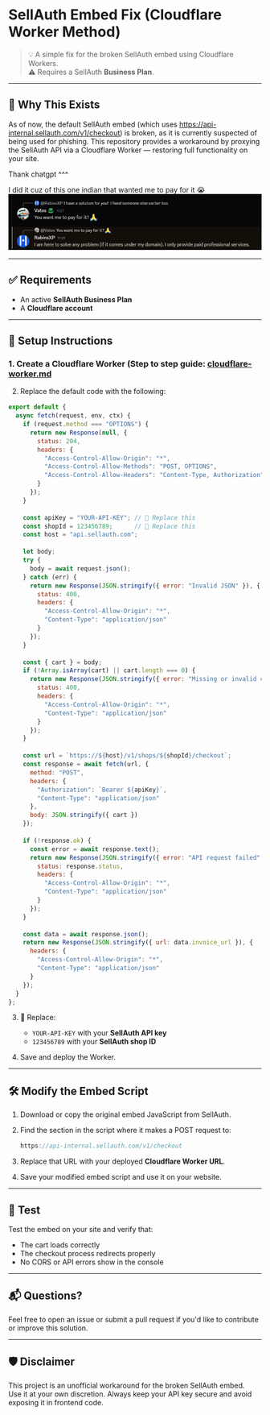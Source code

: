 # SellAuth Embed Fix (Cloudflare Worker Method)

> 💡 A simple fix for the broken SellAuth embed using Cloudflare Workers.  
> ⚠️ Requires a SellAuth **Business Plan**.

---

## 🧩 Why This Exists

As of now, the default SellAuth embed (which uses https://api-internal.sellauth.com/v1/checkout) is broken, as it is currently suspected of being used for phishing.
This repository provides a workaround by proxying the SellAuth API via a Cloudflare Worker — restoring full functionality on your site.

Thank chatgpt ^^^

I did it cuz of this one indian that wanted me to pay for it 😭
![indian](./cloudflare-worker/indian.png)

---

## ✅ Requirements

- An active **SellAuth Business Plan**
- A **Cloudflare account**

---

## 🚀 Setup Instructions

### 1. Create a Cloudflare Worker (Step to step guide: [cloudflare-worker.md](cloudflare-worker.md)
2. Replace the default code with the following:

```js
export default {
  async fetch(request, env, ctx) {
    if (request.method === "OPTIONS") {
      return new Response(null, {
        status: 204,
        headers: {
          "Access-Control-Allow-Origin": "*",
          "Access-Control-Allow-Methods": "POST, OPTIONS",
          "Access-Control-Allow-Headers": "Content-Type, Authorization",
        }
      });
    }

    const apiKey = "YOUR-API-KEY"; // 🔁 Replace this
    const shopId = 123456789;      // 🔁 Replace this
    const host = "api.sellauth.com";

    let body;
    try {
      body = await request.json();
    } catch (err) {
      return new Response(JSON.stringify({ error: "Invalid JSON" }), {
        status: 400,
        headers: {
          "Access-Control-Allow-Origin": "*",
          "Content-Type": "application/json"
        }
      });
    }

    const { cart } = body;
    if (!Array.isArray(cart) || cart.length === 0) {
      return new Response(JSON.stringify({ error: "Missing or invalid cart array" }), {
        status: 400,
        headers: {
          "Access-Control-Allow-Origin": "*",
          "Content-Type": "application/json"
        }
      });
    }

    const url = `https://${host}/v1/shops/${shopId}/checkout`;
    const response = await fetch(url, {
      method: "POST",
      headers: {
        "Authorization": `Bearer ${apiKey}`,
        "Content-Type": "application/json"
      },
      body: JSON.stringify({ cart })
    });

    if (!response.ok) {
      const error = await response.text();
      return new Response(JSON.stringify({ error: "API request failed", details: error }), {
        status: response.status,
        headers: {
          "Access-Control-Allow-Origin": "*",
          "Content-Type": "application/json"
        }
      });
    }

    const data = await response.json();
    return new Response(JSON.stringify({ url: data.invoice_url }), {
      headers: {
        "Access-Control-Allow-Origin": "*",
        "Content-Type": "application/json"
      }
    });
  }
};
```

3. 🔐 Replace:
   - `YOUR-API-KEY` with your **SellAuth API key**
   - `123456789` with your **SellAuth shop ID**

4. Save and deploy the Worker.

---

## 🛠 Modify the Embed Script

1. Download or copy the original embed JavaScript from SellAuth.
2. Find the section in the script where it makes a POST request to:

   ```js
   https://api-internal.sellauth.com/v1/checkout
   ```

3. Replace that URL with your deployed **Cloudflare Worker URL**.

4. Save your modified embed script and use it on your website.

---

## 🧪 Test

Test the embed on your site and verify that:
- The cart loads correctly
- The checkout process redirects properly
- No CORS or API errors show in the console

---

## 📬 Questions?

Feel free to open an issue or submit a pull request if you'd like to contribute or improve this solution.

---

## 🛡 Disclaimer

This project is an unofficial workaround for the broken SellAuth embed.  
Use it at your own discretion. Always keep your API key secure and avoid exposing it in frontend code.
